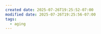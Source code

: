 ```yaml
---
created date: 2025-07-26T19:25:52-07:00
modified date: 2025-07-26T19:25:56-07:00
tags:
  - aging
---
```


